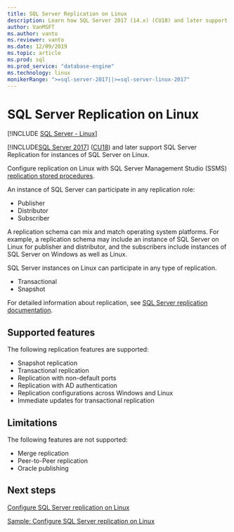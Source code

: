 ```yaml
---
title: SQL Server Replication on Linux
description: Learn how SQL Server 2017 (14.x) (CU18) and later support SQL Server Replication for instances of SQL Server on Linux.
author: VanMSFT
ms.author: vanto
ms.reviewer: vanto
ms.date: 12/09/2019
ms.topic: article
ms.prod: sql
ms.prod_service: "database-engine"
ms.technology: linux
monikerRange: ">=sql-server-2017||>=sql-server-linux-2017"
---
```

# SQL Server Replication on Linux

[!INCLUDE [SQL Server - Linux](../includes/applies-to-version/sql-linux.md)]

[!INCLUDE[SQL Server 2017](../includes/sssqlv14-md.md)] ([CU18](https://support.microsoft.com/help/4527377)) and later support SQL Server Replication for instances of SQL Server on Linux.

Configure replication on Linux with SQL Server Management Studio (SSMS) [replication stored procedures](../relational-databases/system-stored-procedures/replication-stored-procedures-transact-sql.md).

An instance of SQL Server can participate in any replication role:

* Publisher
* Distributor
* Subscriber

A replication schema can mix and match operating system platforms. For example, a replication schema may include an instance of SQL Server on Linux for publisher and distributor, and the subscribers include instances of SQL Server on Windows as well as Linux.

SQL Server instances on Linux can participate in any type of replication.

* Transactional
* Snapshot

For detailed information about replication, see [SQL Server replication documentation](../relational-databases/replication/sql-server-replication.md).

## Supported features

The following replication features are supported:

* Snapshot replication
* Transactional replication
* Replication with non-default ports <!--Add link to explanation-->
* Replication with AD authentication
* Replication configurations across Windows and Linux
* Immediate updates for transactional replication

## Limitations

The following features are not supported:

* Merge replication
* Peer-to-Peer replication
* Oracle publishing

## Next steps

[Configure SQL Server replication on Linux](sql-server-linux-replication-tutorial-tsql.md)

[Sample: Configure SQL Server replication on Linux](sql-server-linux-replication-configure.md)

